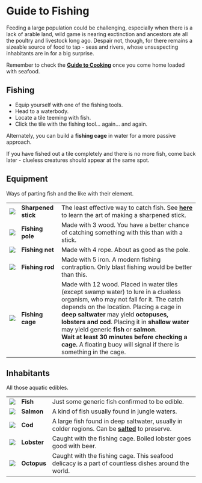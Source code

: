 # Guide to Fishing

Feeding a large population could be challenging, especially when there is a lack of arable land, wild game is nearing exctinction and ancestors ate all the poultry and livestock long ago. Despair not, though, for there remains a sizeable source of food to tap - seas and rivers, whose unsuspecting inhabitants are in for a big surprise.

Remember to check the **[Guide to Cooking](Guide_to_Cooking)** once you come home loaded with seafood.

## Fishing

* Equip yourself with one of the fishing tools.
* Head to a waterbody.
* Locate a tile teeming with fish.
* Click the tile with the fishing tool... again... and again.

Alternately, you can build a **fishing cage** in water for a more passive approach.

If you have fished out a tile completely and there is no more fish, come back later - clueless creatures should appear at the same spot.

## Equipment

Ways of parting fish and the like with their element.

<table>
<tbody>
<tr>
<td width="5%"><img src="assets/images/sharpened_stick.png"></td>
<td><b>Sharpened stick</b></td>
<td>The least effective way to catch fish. See <b><a href="Guide_to_Crafting#tools">here</a></b> to learn the art of making a sharpened stick.</td>
</tr>
<tr>
<td><img src="assets/images/fishing_pole.png"></td>
<td><b>Fishing pole</b></td>
<td>Made with 3 wood. You have a better chance of catching something with this than with a stick.</td>
</tr>
<tr>
<td><img src="assets/images/fishing_net.png"></td>
<td><b>Fishing net</b></td>
<td>Made with 4 rope. About as good as the pole.</td>
</tr>
<tr>
<td><img src="assets/images/fishing_rod.png"></td>
<td><b>Fishing rod</b></td>
<td>Made with 5 iron. A modern fishing contraption. Only blast fishing would be better than this.</td>
</tr>
<tr>
<td><img src="assets/images/fishing_cage.png"></td>
<td><b>Fishing cage</b></td>
<td>Made with 12 wood. Placed in water tiles (except swamp water) to lure in a clueless organism, who may not fall for it. The catch depends on the location. Placing a cage in <b>deep saltwater</b> may yield <b>octopuses, lobsters and cod</b>. Placing it in <b>shallow water</b> may yield generic <b>fish</b> or <b>salmon</b>.<br><b>Wait at least 30 minutes before checking a cage.</b> A floating buoy will signal if there is something in the cage.</td>
</tr>
</tbody>
</table>

## Inhabitants

All those aquatic edibles.

<table>
<tbody>
<tr>
<td width="5%"><img src="assets/images/fish.png"></td>
<td><b>Fish</b></td>
<td>Just some generic fish confirmed to be edible.</td>
</tr>
<tr>
<td><img src="assets/images/salmon.png"></td>
<td><b>Salmon</b></td>
<td>A kind of fish usually found in jungle waters.</td>
</tr>
<tr>
<td><img src="assets/images/cod.png"></td>
<td><b>Cod</b></td>
<td>A large fish found in deep saltwater, usually in colder regions. Can be <b><a href="Guide_to_Cooking#basic">salted</a></b> to preserve.</td>
</tr>
<tr>
<td><img src="assets/images/lobster.png"></td>
<td><b>Lobster</b></td>
<td>Caught with the fishing cage. Boiled lobster goes good with beer.</td>
</tr>
<tr>
<td><img src="assets/images/octopus.png"></td>
<td><b>Octopus</b></td>
<td>Caught with the fishing cage. This seafood delicacy is a part of countless dishes around the world.</td>
</tr>
</tbody>
</table>
